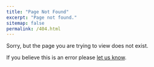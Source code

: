 ```yaml
---
title: "Page Not Found"
excerpt: "Page not found."
sitemap: false
permalink: /404.html
---
```


Sorry, but the page you are trying to view does not exist.

If you believe this is an error please [let us know](mailto:instruct.si@ki.si).